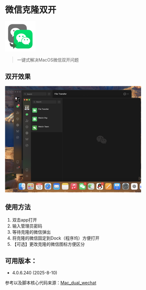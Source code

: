 # 微信克隆双开

<img src="/res/AppIcon.png" width="100"/>

> 一键式解决MacOS微信双开问题

## 双开效果

<img src="/res/illustration.png" height="350"/>

## 使用方法
1. 双击app打开
2. 输入管理员密码
3. 等待克隆的微信弹出
4. 将克隆的微信固定到Dock（程序坞）方便打开
5. 【可选】更改克隆的微信图标方便区分

## 可用版本：
- 4.0.6.240 (2025-8-10)

参考以及脚本核心代码来源：[Mac_dual_wechat](https://github.com/engrecho/Mac_dual_wechat) 
